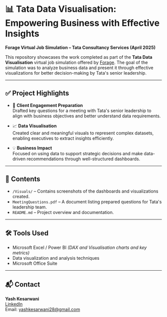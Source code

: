 # 📊 Tata Data Visualisation: Empowering Business with Effective Insights  
**Forage Virtual Job Simulation – Tata Consultancy Services (April 2025)**

This repository showcases the work completed as part of the **Tata Data Visualisation** virtual job simulation offered by [Forage](https://www.theforage.com/). The goal of the simulation was to analyze business data and present it through effective visualizations for better decision-making by Tata's senior leadership.

---

## ✅ Project Highlights

- 🧠 **Client Engagement Preparation**  
  Drafted key questions for a meeting with Tata's senior leadership to align with business objectives and better understand data requirements.

- 📈 **Data Visualisation**  
  Created clear and meaningful visuals to represent complex datasets, enabling executives to extract insights efficiently.

- 💡 **Business Impact**  
  Focused on using data to support strategic decisions and make data-driven recommendations through well-structured dashboards.

---

## 📂 Contents

- `/Visuals/` – Contains screenshots of the dashboards and visualizations created.
- `MeetingQuestions.pdf` – A document listing prepared questions for Tata's leadership team.
- `README.md` – Project overview and documentation.

---

## 🛠 Tools Used

- Microsoft Excel / Power BI *(DAX and Visualisation charts and key metrics)*
- Data visualization and analysis techniques
- Microsoft Office Suite

---

## 📬 Contact

**Yash Kesarwani**  
[LinkedIn](https://www.linkedin.com/in/yash-kesarwani-14043b24b/)  
Email: yashkesarwani28@gmail.com

